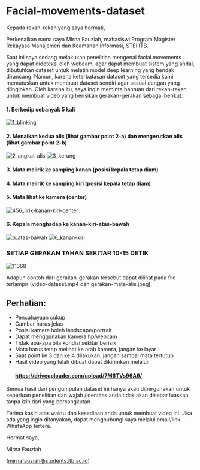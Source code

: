 # Facial-movements-dataset
Kepada rekan-rekan yang saya hormati,

Perkenalkan nama saya Mirna Fauziah, mahasiswi Program Magister Rekayasa Manajemen dan Keamanan Informasi, STEI ITB. 

Saat ini saya sedang melakukan penelitian mengenai facial movements yang dapat dideteksi oleh webcam, agar dapat membuat sistem yang andal, dibutuhkan dataset untuk melatih model deep learning yang hendak dirancang. Namun, karena keterbatasan dataset yang tersedia kami memutuskan untuk membuat dataset sendiri agar sesuai dengan yang diinginkan. Oleh karena itu, saya ingin meminta bantuan dari rekan-rekan untuk membuat video yang berisikan gerakan-gerakan sebagai berikut:
#### 1. Berkedip sebanyak 5 kali 
![1_blinking](https://user-images.githubusercontent.com/60698877/97391339-992e0300-1911-11eb-892b-b96677d27ca7.gif)

#### 2. Menaikan kedua alis (lihat gambar point 2-a) dan mengerutkan alis (lihat gambar point 2-b)
![2_angkat-alis](https://user-images.githubusercontent.com/60698877/97391351-9df2b700-1911-11eb-87ba-29dfe82b227a.gif)
![3_kerung](https://user-images.githubusercontent.com/60698877/97391359-a21ed480-1911-11eb-8ca2-6f7f3b0d31bc.gif)

#### 3. Mata melirik ke samping kanan (posisi kepala tetap diam)
#### 4. Mata melirik ke samping kiri (posisi kepala tetap diam)
#### 5. Mata lihat ke kamera (center) 
![456_lirik-kanan-kiri-center](https://user-images.githubusercontent.com/60698877/97391383-af3bc380-1911-11eb-95f5-8a7201134513.gif)

#### 6. Kepala menghadap ke kanan-kiri-atas-bawah
![6_atas-bawah](https://user-images.githubusercontent.com/60698877/97391366-a519c500-1911-11eb-9bcb-7383867ec017.gif)
![6_kanan-kiri](https://user-images.githubusercontent.com/60698877/97391372-a9de7900-1911-11eb-9200-0efa779a6ae6.gif)

### SETIAP GERAKAN TAHAN SEKITAR 10-15 DETIK

![11368](https://user-images.githubusercontent.com/60698877/97029815-22e37680-1588-11eb-97a3-7e5397045c80.jpg)

Adapun contoh dari gerakan-gerakan tersebut dapat dilihat pada file terlampir (video-dataset.mp4 dan gerakan-mata-alis.jpeg).


## Perhatian:
- Pencahayaan cukup
- Gambar harus jelas
- Posisi kamera boleh landscape/portrait
- Dapat menggunakan kamera hp/webcam 
- Tidak apa-apa bila kondisi sekitar berisik
- Mata harus tetap melihat ke arah kamera, jangan ke layar
- Saat point ke 3 dan ke 4 dilakukan, jangan sampai mata tertutup
- Hasil video yang telah dibuat dapat dikirimkan melalui: 
  #### https://driveuploader.com/upload/7M6TVs96A9/

Semua hasil dari pengumpulan dataset ini hanya akan dipergunakan untuk keperluan penelitian dan wajah /identitas anda tidak akan disebar luaskan tanpa izin dari yang bersangkutan.  

Terima kasih atas waktu dan kesediaan anda untuk membuat video ini. Jika ada yang ingin ditanyakan, dapat menghubungi saya melalui email/link WhatsApp tertera.

Hormat saya,

Mirna Fauziah

(mirnafauziah@students.itb.ac.id)
